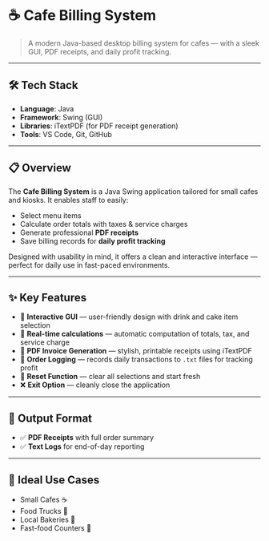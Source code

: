 # ☕ Cafe Billing System

> A modern Java-based desktop billing system for cafes — with a sleek GUI, PDF receipts, and daily profit tracking.

---

## 🛠️ Tech Stack

- **Language**: Java  
- **Framework**: Swing (GUI)  
- **Libraries**: iTextPDF (for PDF receipt generation)  
- **Tools**: VS Code, Git, GitHub  

---

## 📋 Overview

The **Cafe Billing System** is a Java Swing application tailored for small cafes and kiosks. It enables staff to easily:
- Select menu items
- Calculate order totals with taxes & service charges
- Generate professional **PDF receipts**
- Save billing records for **daily profit tracking**

Designed with usability in mind, it offers a clean and interactive interface — perfect for daily use in fast-paced environments.

---

## ✨ Key Features

- 🎨 **Interactive GUI** — user-friendly design with drink and cake item selection  
- 🧮 **Real-time calculations** — automatic computation of totals, tax, and service charge  
- 🧾 **PDF Invoice Generation** — stylish, printable receipts using iTextPDF  
- 💾 **Order Logging** — records daily transactions to `.txt` files for tracking profit  
- 🔄 **Reset Function** — clear all selections and start fresh  
- ❌ **Exit Option** — cleanly close the application  

---

## 📂 Output Format

- ✅ **PDF Receipts** with full order summary  
- ✅ **Text Logs** for end-of-day reporting  

---

## 📌 Ideal Use Cases

- Small Cafes ☕  
- Food Trucks 🚚  
- Local Bakeries 🍰  
- Fast-food Counters 🍟  


